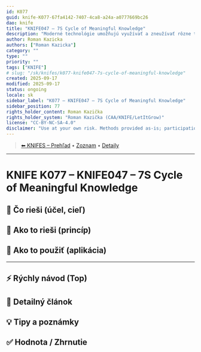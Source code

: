 ```yaml
---
id: K077
guid: knife-K077-67fa4142-7407-4ca8-a24a-a0777669bc26
dao: knife
title: "KNIFE047 – 7S Cycle of Meaningful Knowledge"
description: "Moderné technológie umožňujú využívať a zneužívať rôzne techniky marketingu. Čo si zvolíme PUSH, alebo PULL prístup. Táto metodika je zameraná na PULL marketing."
author: Roman Kazicka
authors: ["Roman Kazicka"]
category: ""
type: ""
priority: ""
tags: ["KNIFE"]
# slug: "/sk/knifes/k077-knife047-7s-cycle-of-meaningful-knowledge"
created: 2025-09-17
modified: 2025-09-17
status: ongoing
locale: sk
sidebar_label: "K077 – KNIFE047 – 7S Cycle of Meaningful Knowledge"
sidebar_position: 77
rights_holder_content: Roman Kazička
rights_holder_system: "Roman Kazička (CAA/KNIFE/LetItGrow)"
license: "CC-BY-NC-SA-4.0"
disclaimer: "Use at your own risk. Methods provided as-is; participation is voluntary and context-aware."
---
```

<!-- body:start -->

<!-- nav:knifes -->
> [⬅ KNIFES – Prehľad](../overview.md) • [Zoznam](../KNIFE_Overview_List.md) • [Detaily](../KNIFE_Overview_Details.md)
---
# KNIFE K077 – KNIFE047 – 7S Cycle of Meaningful Knowledge

## 🎯 Čo rieši (účel, cieľ)

## 🧩 Ako to rieši (princíp)

## 🧪 Ako to použiť (aplikácia)

---

## ⚡ Rýchly návod (Top)

## 📜 Detailný článok

## 💡 Tipy a poznámky

## ✅ Hodnota / Zhrnutie
